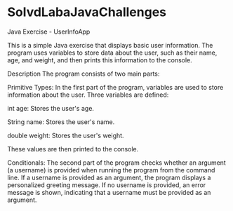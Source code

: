 # SolvdLabaJavaChallenges
Java Exercise - UserInfoApp

This is a simple Java exercise that displays basic user information. The program uses variables to store data about the user, such as their name, age, and weight, and then prints this information to the console.

Description
The program consists of two main parts:

Primitive Types: In the first part of the program, variables are used to store information about the user. Three variables are defined:

int age: Stores the user's age.

String name: Stores the user's name.

double weight: Stores the user's weight.

These values are then printed to the console.

Conditionals: The second part of the program checks whether an argument (a username) is provided when running the program from the command line. If a username is provided as an argument, the program displays a personalized greeting message. If no username is provided, an error message is shown, indicating that a username must be provided as an argument.
